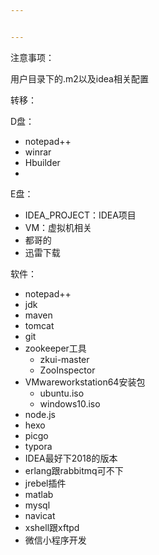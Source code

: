 ```yaml
---


---
```




注意事项：

用户目录下的.m2以及idea相关配置



转移：

D盘：

- notepad++
- winrar
- Hbuilder
- 



E盘：

- IDEA_PROJECT：IDEA项目
- VM：虚拟机相关
- 都哥的
- 迅雷下载



软件：

- notepad++
- jdk
- maven
- tomcat
- git
- zookeeper工具
  - zkui-master
  - ZooInspector
- VMwareworkstation64安装包
  - ubuntu.iso
  - windows10.iso
- node.js
- hexo
- picgo
- typora
- IDEA最好下2018的版本
- erlang跟rabbitmq可不下
- jrebel插件
- matlab
- mysql
- navicat
- xshell跟xftpd
- 微信小程序开发
